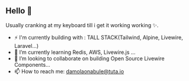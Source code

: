 ## Hello 👋

Usually cranking at my keyboard till i get it working working ✨.

- ⚡ I'm currently building with : TALL STACK(Tailwind, Alpine, Livewire, Laravel...)
- 🌱 I’m currently learning Redis, AWS, Livewire.js ...
- 👯 I’m looking to collaborate on building Open Source Livewire Components...
- 📫 How to reach me: damolaonabule@tuta.io
